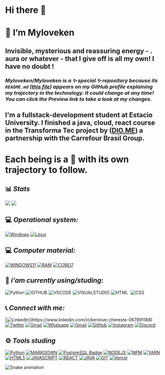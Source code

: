 # Hi there 👋
# 👋 I’m Myloveken
## Invisible, mysterious and reassuring energy - . aura or whatever - that I give off is all my own! I have no doubt !

### _Myloveken/Myloveken is a ✨ special ✨ repository because its `README.md` ([this file](https://github.com/Myloveken/Myloveken/edit/main/README.md)) appears on my GitHub profile explaining my trajectory in the technology. It could change at any time! You can click the Preview link to take a look at my changes._

## I'm a fullstack-development student at Estacio University. I finished a java, cloud, react course in the Transforma Tec project by ([DIO.ME](https://web.dio.me/users/cherestek?tab=skills)) a partnership with the Carrefour Brasil Group.

# Each being is a 🌟 with its own trajectory to follow.

## 📊 **_Stats_**

<div>
  <img #C21E56="170em"  src="https://github-readme-stats-sigma-five.vercel.app/api?username=Myloveken&show_icons=true&theme=radical&include_all_commits=true&count_private=true"/>
  <img #C21E56="170em"  src="https://github-readme-stats-sigma-five.vercel.app/api/top-langs/?username=Myloveken&layout=compact&langs_count=7&theme=radical"/>
</div>


  ## 💻 **_Operational system:_**
  
   [![Windows](https://img.shields.io/badge/Windows-0078D6?style=for-the-badge&logo=windows&logoColor=white)](https://github.com/Myloveken)
  [![Linux](https://img.shields.io/badge/Linux-yellow?style=for-the-badge&logo=linux&logoColor=white)](https://github.com/Myloveken)
  
  
  
  ## 💻 **_Computer material:_**
  
  [![WINDOWS11](https://img.shields.io/badge/windows-%230078D6.svg?&style=for-the-badge&logo=windows&logoColor=#C21E56)](https://github.com/Myloveken)
  [![RAM](https://img.shields.io/badge/RAM-32GB-%230071C5.svg?&style=for-the-badge&logoColor=#C21E56)](https://github.com/Myloveken)
  [![COREI7](https://img.shields.io/badge/Intel-Core_i7_10th-0071C5?style=for-the-badge&logo=intel&logoColor=#C21E56)](https://github.com/Myloveken)
 
   ## 🎯 **_i'am currently using/studing_:**
   
  ![Python](https://img.shields.io/badge/Python-14354C?style=for-the-badge&logo=python&logoColor=#C21E56)
  ![GITHUB](https://img.shields.io/badge/GITHUB-000000?style=for-the-badge&logo=github&logoColor=#C21E56)
  ![VSCODE](https://img.shields.io/badge/VS_CODE-007ACC?style=for-the-badge&logo=visual-studio-code&logoColor=#C21E56)
  ![VISUALSTUDIO](https://img.shields.io/badge/VISUAL_STUDIO-7733FF?style=for-the-badge&logo=visual-studio&logoColor=#C21E56)
  ![HTML](https://img.shields.io/badge/-HTML-ECE2FB?style=for-the-badge&logo=HTML5)&nbsp;
  ![CSS](https://img.shields.io/badge/-CSS-ECE2FB?style=for-the-badge&logo=CSS3&logoColor=#C21E56)&nbsp;
  
 ## 📞 **_Connect with me:_**
 
 [![LinkedIn](https://img.shields.io/badge/-LinkedIn-020114?style=for-the-badge&amp;logo=linkedin&amp;logoColor=EBD03E&amp;color:#C21E56")](https://www.linkedin.com/in/kenlove-chereste-067891188)
 [![Twitter](https://img.shields.io/badge/twitter-1DA1F2.svg?style=for-the-badge&logo=twitter&logoColor=EBD03E&amp;color:#C21E56)](https://twitter.com/MYLOVEKENN_)
 [![Gmail](https://img.shields.io/badge/Microsoft_Outlook-0078D4?style=for-the-badge&logo=microsoft-outlook&logoColor=EBD03E&amp;color:#C21E56)](mailto:kenlovechereste@outlook.fr?subject=[GitHub]%20Acabei%20de%20ver%20o%20seu%20GitHub)
  [![Whatsapp](https://img.shields.io/badge/-Whatsapp-4AC959?style=for-the-badge&logo=whatsapp&logoColor=EBD03E&amp;color:whrite)](https://wa.me/qr/PBJIQHCY4EEXO1)
[![Gmail](https://img.shields.io/badge/-Gmail-FF0000?style=for-the-badge&labelColor=FF0000&logo=gmail&logoColor=EBD03E&amp;color:#C21E56)](mailto:cherestek@gmail.com?subject=[GitHub]%20Acabei%20de%20ver%20o%20seu%20GitHub)
 [![GitHub](https://img.shields.io/badge/Github-100000?style=for-the-badge&logo=github&logoColor=EBD03E&amp;color:#C21E56)](https://github.com/Myloveken)
 [![Instagram](https://img.shields.io/badge/-Instagram-%23E4405F?style=for-the-badge&logo=instagram&logoColor=EBD03E&amp;color:#967117)](https://www.instagram.com/myloveken26/)
[![Discord](https://img.shields.io/badge/Discord-7289DA?style=for-the-badge&logo=discord&logoColor=EBD03E&amp;color:#C21E56)](https://discord.com/channels/@me) 
  
 
 ## ⚙ **_Tools studing_**
 
 [![Python](https://img.shields.io/badge/Python-14354C?style=for-the-badge&logo=python&logoColor=white)](https://github.com/Myloveken)
 [![MARKDOWN](https://img.shields.io/badge/Markdown-000000?style=for-the-badge&logo=markdown&logoColor=white)](https://github.com/Myloveken)
 [![PostgreSQL Badge](https://img.shields.io/badge/PostgreSQL-4169E1?logo=postgresql&logoColor=fff&style=for-the-badge)](https://github.com/Myloveken)
 [![NODEJS](https://img.shields.io/badge/Node.js-339933?style=for-the-badge&logo=nodedotjs&logoColor=white)](https://github.com/Myloveken)
 [![NPM](https://img.shields.io/badge/npm-CB3837?style=for-the-badge&logo=npm&logoColor=white)](https://github.com/Myloveken)
 [![YARN](https://img.shields.io/badge/Yarn-2C8EBB?style=for-the-badge&logo=yarn&logoColor=white)](https://github.com/Myloveken)
 [![HTML5](https://img.shields.io/badge/HTML5-E34F26?style=for-the-badge&logo=html5&logoColor=white)](https://github.com/Myloveken)
 [![JAVASCRIPT](https://img.shields.io/badge/JavaScript-323330?style=for-the-badge&logo=javascript&logoColor=F7DF1E)](https://github.com/Myloveken)
 [![REACT](https://img.shields.io/badge/React-20232A?style=for-the-badge&logo=react&logoColor=61DAFB)](https://github.com/Myloveken)
 [![JAVA](https://img.shields.io/badge/Java-ED8B00?style=for-the-badge&logo=java&logoColor=white)](https://github.com/Myloveken)
 [![GIT](https://img.shields.io/badge/GIT-E44C30?style=for-the-badge&logo=git&logoColor=white)](https://github.com/Myloveken)
 [![Vercel](https://img.shields.io/badge/Vercel-000000?style=for-the-badge&logo=vercel&logoColor=white)](https://github.com/Myloveken)
  <div> 
 
  ![Snake animation](https://github.com/Myloveken/Myloveken/blob/output/github-contribution-grid-snake.svg) 
 
</div>

<!-- <p align="center">
  <a href="https://lucasrmagalhaes.github.io/snake-js/">
    <img 
         src="https://github.com/lucasrmagalhaes/snake-js/blob/master/img/snake.gif?raw=true" 
         alt="Snake Game" 
    />
  </a>
  <br />
</p> -->

  </div>
  
